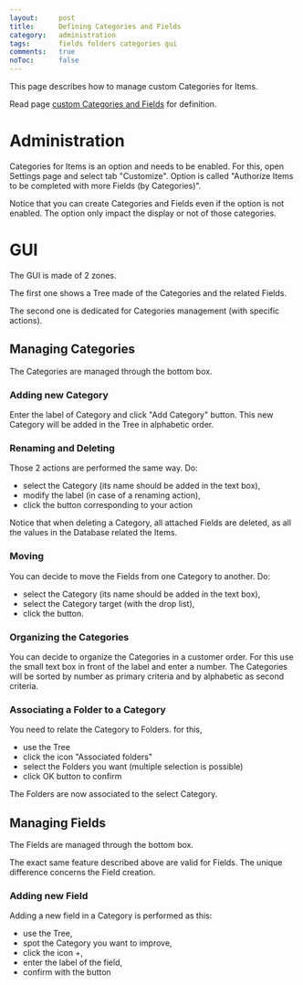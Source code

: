 ```yaml
---
layout:     post
title:      Defining Categories and Fields
category:   administration
tags:       fields folders categories gui
comments:   true
noToc:      false
---
```


<div style="message">
This page describes how to manage custom Categories for Items.
</div>
<span class="linkmore"></span>

Read page [custom Categories and Fields](/administration/2013-03-25-custom-categories-and-fields.html) for definition.

# Administration

Categories for Items is an option and needs to be enabled.
For this, open Settings page and select tab "Customize".
Option is called "Authorize Items to be completed with more Fields (by Categories)".

Notice that you can create Categories and Fields even if the option is not enabled. The option only impact the display or not of those categories.

# GUI

The GUI is made of 2 zones. 

The first one shows a Tree made of the Categories and the related Fields.

The second one is dedicated for Categories management (with specific actions).

## Managing Categories

The Categories are managed through the bottom box.

### Adding new Category

Enter the label of Category and click "Add Category" button.
This new Category will be added in the Tree in alphabetic order.

### Renaming and Deleting

Those 2 actions are performed the same way. Do:

* select the Category (its name should be added in the text box),
* modify the label (in case of a renaming action),
* click the button corresponding to your action

Notice that when deleting a Category, all attached Fields are deleted, as all the values in the Database related the Items.

### Moving

You can decide to move the Fields from one Category to another. Do:

* select the Category (its name should be added in the text box),
* select the Category target (with the drop list),
* click the button.

### Organizing the Categories

You can decide to organize the Categories in a customer order. For this use the small text box in front of the label and enter a number.
The Categories will be sorted by number as primary criteria and by alphabetic as second criteria. 

### Associating a Folder to a Category

You need to relate the Category to Folders. for this,

* use the Tree
* click the icon "Associated folders"
* select the Folders you want (multiple selection is possible)
* click OK button to confirm

The Folders are now associated to the select Category.

## Managing Fields

The Fields are managed through the bottom box.

The exact same feature described above are valid for Fields. The unique difference concerns the Field creation.

### Adding new Field

Adding a new field in a Category is performed as this:

* use the Tree,
* spot the Category you want to improve,
* click the icon +,
* enter the label of the field,
* confirm with the button
